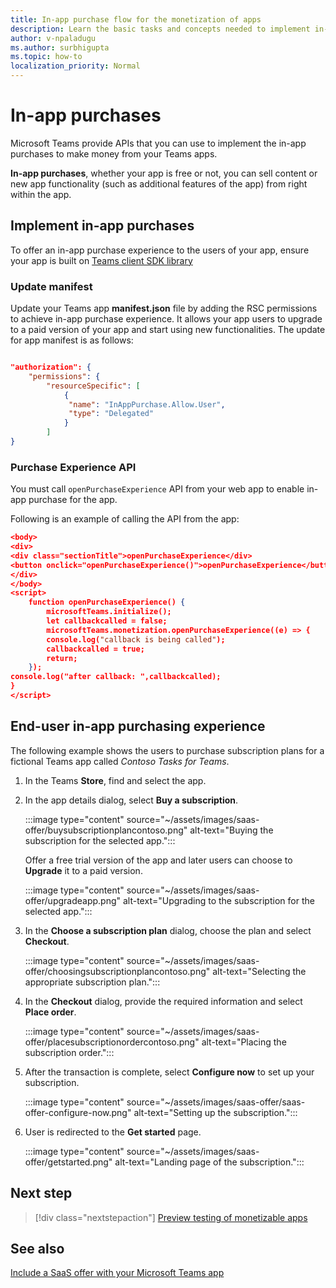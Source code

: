```yaml
---
title: In-app purchase flow for the monetization of apps
description: Learn the basic tasks and concepts needed to implement in-app purchases and trial functionality in teams apps.
author: v-npaladugu
ms.author: surbhigupta
ms.topic: how-to
localization_priority: Normal 
---
```


# In-app purchases

Microsoft Teams provide APIs that you can use to implement the in-app purchases to make money from your Teams apps.

**In-app purchases**, whether your app is free or not, you can sell content or new app functionality (such as additional features of the app) from right within the app.

## Implement in-app purchases

To offer an in-app purchase experience to the users of your app, ensure your app is built on [Teams client SDK library](https://github.com/OfficeDev/microsoft-teams-library-js)

### Update manifest

Update your Teams app **manifest.json** file by adding the RSC permissions to achieve in-app purchase experience. It allows your app users to upgrade to a paid version of your app and start using new functionalities. The update for app manifest is as follows:

```json

"authorization": {
    "permissions": {
        "resourceSpecific": [
            {
             "name": "InAppPurchase.Allow.User",
             "type": "Delegated"
            }
        ]
}
```

### Purchase Experience API

You must call `openPurchaseExperience` API from your web app to enable in-app purchase for the app.

Following is an example of calling the API from the app:

```json
<body> 
<div> 
<div class="sectionTitle">openPurchaseExperience</div> 
<button onclick="openPurchaseExperience()">openPurchaseExperience</button> 
</div> 
</body> 
<script> 
    function openPurchaseExperience() { 
        microsoftTeams.initialize(); 
        let callbackcalled = false; 
        microsoftTeams.monetization.openPurchaseExperience((e) => { 
        console.log("callback is being called"); 
        callbackcalled = true; 
        return; 
    }); 
console.log("after callback: ",callbackcalled); 
} 
</script> 
```

## End-user in-app purchasing experience

The following example shows the users to purchase subscription plans for a fictional Teams app called *Contoso Tasks for Teams*.

1. In the Teams **Store**, find and select the app.

1. In the app details dialog, select **Buy a subscription**. 

    :::image type="content" source="~/assets/images/saas-offer/buysubscriptionplancontoso.png" alt-text="Buying the subscription for the selected app.":::

    Offer a free trial version of the app and later users can choose to **Upgrade** it to a paid version.

    :::image type="content" source="~/assets/images/saas-offer/upgradeapp.png" alt-text="Upgrading to the subscription for the selected app.":::

1. In the **Choose a subscription plan** dialog, choose the plan and select **Checkout**.

    :::image type="content" source="~/assets/images/saas-offer/choosingsubscriptionplancontoso.png" alt-text="Selecting the appropriate subscription plan.":::

1. In the **Checkout** dialog, provide the required information and select **Place order**.

    :::image type="content" source="~/assets/images/saas-offer/placesubscriptionordercontoso.png" alt-text="Placing the subscription order.":::

1. After the transaction is complete, select **Configure now** to set up your subscription.

    :::image type="content" source="~/assets/images/saas-offer/saas-offer-configure-now.png" alt-text="Setting up the subscription.":::

1. User is redirected to the **Get started** page.

    :::image type="content" source="~/assets/images/saas-offer/getstarted.png" alt-text="Landing page of the subscription.":::

## Next step

> [!div class="nextstepaction"]
> [Preview testing of monetizable apps](/office/dev/store/add-in-submission-guide)

## See also

[Include a SaaS offer with your Microsoft Teams app](~/concepts/deploy-and-publish/appsource/prepare/include-saas-offer.md)

